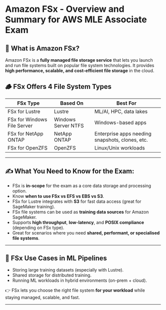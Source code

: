 # Amazon FSx - Overview and Summary for AWS MLE Associate Exam

## 🧠 What is Amazon FSx?
Amazon FSx is a **fully managed file storage service** that lets you launch and run file systems built on popular file system technologies. It provides **high performance, scalable, and cost-efficient file storage** in the cloud.

## 🪵 FSx Offers 4 File System Types

| FSx Type             | Based On              | Best For |
|----------------------|------------------------|----------|
| FSx for Lustre       | Lustre                 | ML/AI, HPC, data lakes |
| FSx for Windows File Server | Windows Server NTFS | Windows-based apps |
| FSx for NetApp ONTAP | NetApp ONTAP           | Enterprise apps needing snapshots, clones, etc. |
| FSx for OpenZFS      | OpenZFS                | Linux/Unix workloads |

---

## ✍️ What You Need to Know for the Exam:
- FSx is **in-scope** for the exam as a core data storage and processing option.
- Know **when to use FSx vs EFS vs EBS vs S3**.
- FSx for Lustre integrates with **S3** for fast data access (great for SageMaker training).
- FSx file systems can be used as **training data sources** for Amazon SageMaker.
- Supports **high throughput**, **low-latency**, and **POSIX compliance** (depending on FSx type).
- Great for scenarios where you need **shared, performant, or specialised file systems**.

---

## 🚀 FSx Use Cases in ML Pipelines
- Storing large training datasets (especially with Lustre).
- Shared storage for distributed training.
- Running ML workloads in hybrid environments (on-prem + cloud).

👉 FSx lets you choose the right file system **for your workload** while staying managed, scalable, and fast.

---







